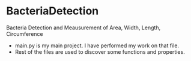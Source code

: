 # BacteriaDetection
Bacteria Detection and Meausurement of Area, Width, Length, Circumference

* main.py is my main project. I have performed my work on that file.
* Rest of the files are used to discover some functions and properties. 

